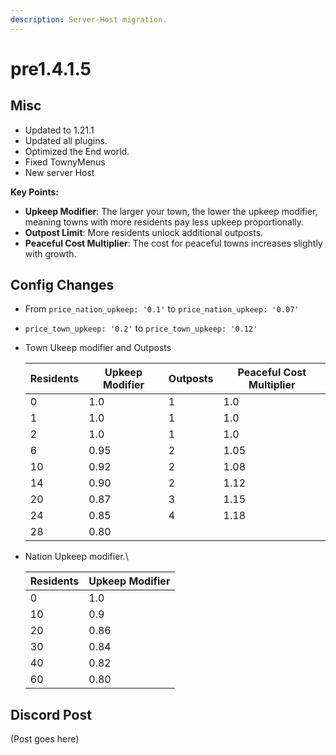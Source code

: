 ```yaml
---
description: Server-Host migration.
---
```


# pre1.4.1.5

## Misc

* Updated to 1.21.1
* Updated all plugins.
* Optimized the End world.&#x20;
* Fixed TownyMenus
* New server Host

**Key Points:**

* **Upkeep Modifier**: The larger your town, the lower the upkeep modifier, meaning towns with more residents pay less upkeep proportionally.
* **Outpost Limit**: More residents unlock additional outposts.
* **Peaceful Cost Multiplier**: The cost for peaceful towns increases slightly with growth.



## Config Changes

* From `price_nation_upkeep: '0.1'` to `price_nation_upkeep: '0.07'`
* `price_town_upkeep: '0.2'` to `price_town_upkeep: '0.12'`
*   Town Ukeep modifier and Outposts

    | **Residents** | **Upkeep Modifier** | **Outposts** | **Peaceful Cost Multiplier** |
    | ------------- | ------------------- | ------------ | ---------------------------- |
    | 0             | 1.0                 | 1            | 1.0                          |
    | 1             | 1.0                 | 1            | 1.0                          |
    | 2             | 1.0                 | 1            | 1.0                          |
    | 6             | 0.95                | 2            | 1.05                         |
    | 10            | 0.92                | 2            | 1.08                         |
    | 14            | 0.90                | 2            | 1.12                         |
    | 20            | 0.87                | 3            | 1.15                         |
    | 24            | 0.85                | 4            | 1.18                         |
    | 28            | 0.80                |              |                              |
*   Nation Upkeep modifier.\


    | **Residents** | **Upkeep Modifier** |
    | ------------- | ------------------- |
    | 0             | 1.0                 |
    | 10            | 0.9                 |
    | 20            | 0.86                |
    | 30            | 0.84                |
    | 40            | 0.82                |
    | 60            | 0.80                |

## Discord Post

(Post goes here)
